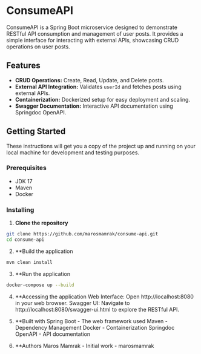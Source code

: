 # ConsumeAPI

ConsumeAPI is a Spring Boot microservice designed to demonstrate RESTful API consumption and management of user posts. It provides a simple interface for interacting with external APIs, showcasing CRUD operations on user posts.

## Features

- **CRUD Operations:** Create, Read, Update, and Delete posts.
- **External API Integration:** Validates `userId` and fetches posts using external APIs.
- **Containerization:** Dockerized setup for easy deployment and scaling.
- **Swagger Documentation:** Interactive API documentation using Springdoc OpenAPI.

## Getting Started

These instructions will get you a copy of the project up and running on your local machine for development and testing purposes.

### Prerequisites

- JDK 17
- Maven
- Docker

### Installing

1. **Clone the repository**

```bash
git clone https://github.com/marosmamrak/consume-api.git
cd consume-api

```
2. **Build the application
```bash
mvn clean install
```

3. **Run the application
```bash
docker-compose up --build
```

4. **Accessing the application
  Web Interface: Open http://localhost:8080 in your web browser.
  Swagger UI: Navigate to http://localhost:8080/swagger-ui.html to explore the RESTful API.

5. **Built with
  Spring Boot - The web framework used
  Maven - Dependency Management
  Docker - Containerization
  Springdoc OpenAPI - API documentation

6. **Authors
     Maros Mamrak - Initial work - marosmamrak

